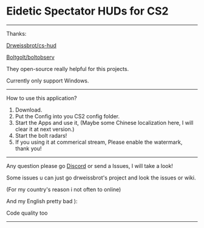 # Eidetic Spectator HUDs for CS2

---

Thanks: 

[Drweissbrot/cs-hud](https://github.com/drweissbrot/cs-hud)

[Boltgolt/boltobserv](https://github.com/boltgolt/boltobserv)

They open-source really helpful for this projects.

Currently only support Windows.

---

How to use this application?

1. Download.
2. Put the Config into you CS2 config folder.
3. Start the Apps and use it, (Maybe some Chinese localization here, I will clear it at next version.)
4. Start the bolt radars!
5. If you using it at commerical stream, Please enable the watermark, thank you!

---

Any question please go [Discord](https://discord.gg/u38Cmu5Zf7) or send a Issues, I will take a look!

Some issues u can just go drweissbrot's project and look the issues or wiki.

(For my country's reason i not often to online)

And my English pretty bad ):

Code quality too

---
